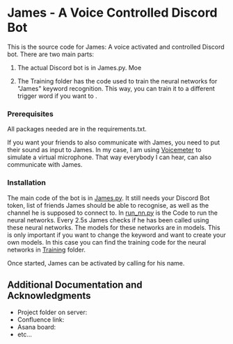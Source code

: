 # James - A Voice Controlled Discord Bot

This is the source code for James: A voice activated and controlled Discord bot. There are two main parts:

1. The actual Discord bot is in James.py. Moe

2. The Training folder has the code used to train the neural networks for "James" keyword recognition. This way, you can train it to a different trigger word if you want to .

### Prerequisites

All packages needed are in the requirements.txt.

If you want your friends to also communicate with James, you need to put their sound as input to James. In my case, I am using [Voicemeter](https://vb-audio.com/Voicemeeter/) to simulate a virtual microphone. That way everybody I can hear, can also communicate with James. 

### Installation

The main code of the bot is in [James.py](James.py). It still needs your Discord Bot token, list of friends James should be able to recognise, as well as the channel he is supposed to connect to. In [run_nn.py](run_nn.py) is the Code to run the neural networks. Every 2.5s James checks if he has been called using these neural networks. The models for these networks are in models. This is only important if you want to change the keyword and want to create your own models. In this case you can find the training code for the neural networks in [Training](Training) folder.

Once started, James can be activated by calling for his name. 

## Additional Documentation and Acknowledgments

* Project folder on server:
* Confluence link:
* Asana board:
* etc...
